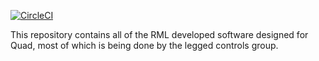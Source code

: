 [![CircleCI](https://circleci.com/gh/robomechanics/quad-software/tree/main.svg?style=shield)](https://circleci.com/gh/robomechanics/quad-software/tree/main)

This repository contains all of the RML developed software designed for Quad, most of which is being done by the legged controls group.
